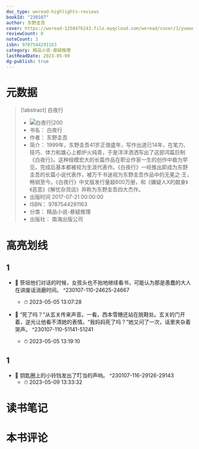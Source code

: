 ```yaml
---
doc_type: weread-highlights-reviews
bookId: "230107"
author: 东野圭吾
cover: https://weread-1258476243.file.myqcloud.com/weread/cover/1/yuewen_230107/t7_yuewen_2301071682244014.jpg
reviewCount: 0
noteCount: 3
isbn: 9787544291163
category: 精品小说-悬疑推理
lastReadDate: 2023-05-09
dg-publish: true
---
```

# 元数据
> [!abstract] 白夜行
> - ![ 白夜行|200](https://weread-1258476243.file.myqcloud.com/weread/cover/1/yuewen_230107/t7_yuewen_2301071682244014.jpg)
> - 书名： 白夜行
> - 作者： 东野圭吾
> - 简介： 1999年，东野圭吾41岁正值盛年，写作出道已14年，在笔力、技巧、体力和雄心上都炉火纯青，于是洋洋洒洒写出了这部鸿篇巨制《白夜行》。这种规模宏大的长篇作品在职业作家一生的创作中极为罕见，完成后基本都被视为生涯代表作。《白夜行》一经推出即成为东野圭吾的长篇小说代表作，被万千书迷视为东野圭吾作品中的无冕之·王，畅销至今。《白夜行》中文版发行量超600万册，和《嫌疑人X的献身》《恶意》《解忧杂货店》并称为东野圭吾四大杰作。
> - 出版时间 2017-07-21 00:00:00
> - ISBN： 9787544291163
> - 分类： 精品小说-悬疑推理
> - 出版社： 南海出版公司

# 高亮划线

## 1


- 📌 笹垣他们对话的时候，女孩头也不抬地继续看书，可能认为那是愚蠢的大人在讲废话消磨时间。 ^230107-110-24625-24667
    - ⏱ 2023-05-05 13:07:28 

- 📌 “死了吗？”从玄关传来声音。一看，西本雪穗还站在脱鞋处。玄关的门开着，逆光让他看不清她的表情。“我妈妈死了吗？”她又问了一次，话里夹杂着哭声。 ^230107-110-51141-51241
    - ⏱ 2023-05-05 13:19:10 
## 1


- 📌 钥匙圈上的小铃铛发出了叮当的声响。 ^230107-116-29126-29143
    - ⏱ 2023-05-09 13:33:32 
# 读书笔记

# 本书评论
